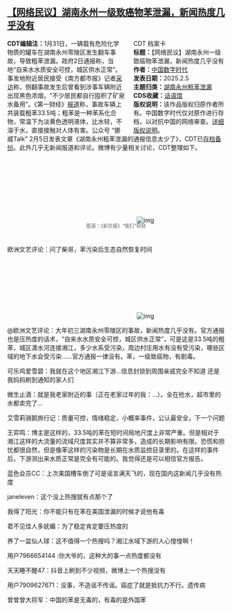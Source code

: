 <!--1738803657000-->
[【网络民议】湖南永州一级致癌物苯泄漏，新闻热度几乎没有](https://chinadigitaltimes.net/chinese/715628.html)
------

<div style="width:42%;float:right;padding-left:20px;"><div class="su-spoiler su-spoiler-style-fancy su-spoiler-icon-chevron-circle" data-scroll-offset="0" data-anchor-in-url="no"><div class="su-spoiler-title" tabindex="0" role="button"><span class="su-spoiler-icon"></span>CDT 档案卡</div><div class="su-spoiler-content su-u-clearfix su-u-trim"><strong>标题：</strong>【网络民议】湖南永州一级致癌物苯泄漏，新闻热度几乎没有<br><strong>作者：</strong><a href="https://chinadigitaltimes.net/space/中国数字时代" target="_blank">中国数字时代</a><br><strong>发表日期：</strong>2025.2.5<br><strong>主题归类：</strong><a href="https://chinadigitaltimes.net/space/湖南永州粗苯泄漏" target="_blank">湖南永州粗苯泄漏</a><br><strong>CDS收藏：</strong><a href="https://chinadigitaltimes.net/space/%E8%AF%9D%E8%AF%AD%E9%A6%86" target="_blank" rel="noopener">话语馆</a><br><strong>版权说明：</strong>该作品版权归原作者所有。中国数字时代仅对原作进行存档，以对抗中国的网络审查。<a href="https://chinadigitaltimes.net/chinese/copyright">详细版权说明</a>。</div></div></div><p><strong>CDT编辑注：</strong>1月31日，一辆载有危险化学物质的罐车在湖南永州零陵区发生翻车事故，导致粗苯泄漏。政府2日通报称，当地“自来水水质安全可控，城区供水正常”。事发地附近居民接受《南方都市报》记者<a href="https://web.archive.org/web/20250205230541/https://www.163.com/dy/article/JNAE9CN805129QAF.html" title="采访">采访</a>称，侧翻事故发生后曾看到涉事车辆附近出现黑色浓烟，“不少居民都自行囤积了矿泉水备用”。《第一财经》<a href="https://www.yicai.com/news/102459137.html" title="报道">报道</a>称，事故车辆上共装载粗苯33.5吨；粗苯是一种苯系化合物，常温下为淡黄色透明液体，比水轻，不溶于水，直接接触对人体有害。公众号 “挪威Talk” 2月5日发表文章《湖南永州粗苯泄漏的通报信息太少了》，CDT已<a href="https://chinadigitaltimes.net/chinese/715630.html" title="存档备份">存档备份</a>。此外几乎无新闻报道和评论。微博有少量相关讨论，CDT整理如下。</p><p><img decoding="async" src="data:image/svg+xml,%3Csvg%20xmlns='http://www.w3.org/2000/svg'%20viewBox='0%200%200%200'%3E%3C/svg%3E" alt="img" data-lazy-src="https://chinadigitaltimes.net/chinese/files/2025/02/9118-9f93c636a4821e859750027efec1716c.jpg"><noscript><img decoding="async" src="https://chinadigitaltimes.net/chinese/files/2025/02/9118-9f93c636a4821e859750027efec1716c.jpg" alt="img"></noscript></p><span style="font-size: 0.8em;color: #666;display: block;text-align: center;margin-bottom:32px; margin-top: -20px;line-height:22px;">图源：《新京报》“我们”视频</span><p>欧洲文艺评论：问了柴哥，苯污染后生态自然恢复时间<br><img decoding="async" src="data:image/svg+xml,%3Csvg%20xmlns='http://www.w3.org/2000/svg'%20viewBox='0%200%200%200'%3E%3C/svg%3E" alt="img" data-lazy-src="https://chinadigitaltimes.net/chinese/files/2025/02/7cd5dc1dgy1hyaba2gat0j21sy0u0te7.jpg"><noscript><img decoding="async" src="https://chinadigitaltimes.net/chinese/files/2025/02/7cd5dc1dgy1hyaba2gat0j21sy0u0te7.jpg" alt="img"></noscript></p><p>@欧洲文艺评论：大年初三湖南永州零陵区的事故，新闻热度几乎没有。官方通报也是压热度的话术，“自来水水质安全可控，城区供水正常”，可是这是33.5吨的粗苯，城区潇水河连接湘江，多少水系受污染，周边村庄用水有没有受污染，哪些区域的地下水会受污染……官方通报一律没有。苯，一级致癌物，有剧毒。</p><p>可乐鸡爱雪碧：我就在这个地区湘江下游…信息封锁到周围亲戚完全不知道 还是我妈妈刷到通知的家人们</p><p>微生止酒：就是我老家附近的事（正在老家过年的我：…）。全在抢水，超市里的水都卖完了…</p><p>艾雪莉骑鹅旅行记：质量可控，情绪稳定，小概率事件，公认最安全，下一个问题</p><p>王弈鸣：博主是这样的，33.5吨的苯在短时间局地尺度上非常严重。但是相对于湘江这样的大流量的流域尺度其实并不算非常多，造成的长期影响有限。恐慌和担忧都很自然，但是像苯这样的污染物是长期在水质监控目录里的。在这样的事件后，下游测出来水质正常是完全有可能的。我觉得还是可以相信官方报告。</p><p>蓝色会员CC：上次美国槽车倒了可是谣言满天飞的，现在国内这新闻几乎没有热度</p><p>janeleven：这个没上热搜就有点那个了</p><p>我得了阳光：你不能只有在苯在美国泄漏的时候才说他有毒</p><p>君不见佳人多妩媚：为了稳定肯定要压热度的</p><p>养了一盆仙人球：这不值得一个热搜吗？湘江水域下游的人心惶惶啊！</p><p>用户7966654144 :你大爷的，这种大的事一点热度都没有</p><p>天天睡不醒47：抖音上刷到不少视频，微博上一个热搜没有</p><p>用户7909627671：没事，不造谣不传谣。癌症了就是抵抗力不行。遗传病</p><p>曾曾曾大将军：中国的苯是无毒的，有毒的是外国苯</p><div class="addtoany_share_save_container addtoany_content addtoany_content_bottom"><div class="a2a_kit a2a_kit_size_32 addtoany_list" data-a2a-url="https://chinadigitaltimes.net/chinese/715628.html" data-a2a-title="【网络民议】湖南永州一级致癌物苯泄漏，新闻热度几乎没有"><a class="a2a_button_facebook" href="https://www.addtoany.com/add_to/facebook?linkurl=https%3A%2F%2Fchinadigitaltimes.net%2Fchinese%2F715628.html&amp;linkname=%E3%80%90%E7%BD%91%E7%BB%9C%E6%B0%91%E8%AE%AE%E3%80%91%E6%B9%96%E5%8D%97%E6%B0%B8%E5%B7%9E%E4%B8%80%E7%BA%A7%E8%87%B4%E7%99%8C%E7%89%A9%E8%8B%AF%E6%B3%84%E6%BC%8F%EF%BC%8C%E6%96%B0%E9%97%BB%E7%83%AD%E5%BA%A6%E5%87%A0%E4%B9%8E%E6%B2%A1%E6%9C%89" title="Facebook" rel="nofollow noopener" target="_blank"></a><a class="a2a_button_twitter" href="https://www.addtoany.com/add_to/twitter?linkurl=https%3A%2F%2Fchinadigitaltimes.net%2Fchinese%2F715628.html&amp;linkname=%E3%80%90%E7%BD%91%E7%BB%9C%E6%B0%91%E8%AE%AE%E3%80%91%E6%B9%96%E5%8D%97%E6%B0%B8%E5%B7%9E%E4%B8%80%E7%BA%A7%E8%87%B4%E7%99%8C%E7%89%A9%E8%8B%AF%E6%B3%84%E6%BC%8F%EF%BC%8C%E6%96%B0%E9%97%BB%E7%83%AD%E5%BA%A6%E5%87%A0%E4%B9%8E%E6%B2%A1%E6%9C%89" title="Twitter" rel="nofollow noopener" target="_blank"></a><a class="a2a_button_telegram" href="https://www.addtoany.com/add_to/telegram?linkurl=https%3A%2F%2Fchinadigitaltimes.net%2Fchinese%2F715628.html&amp;linkname=%E3%80%90%E7%BD%91%E7%BB%9C%E6%B0%91%E8%AE%AE%E3%80%91%E6%B9%96%E5%8D%97%E6%B0%B8%E5%B7%9E%E4%B8%80%E7%BA%A7%E8%87%B4%E7%99%8C%E7%89%A9%E8%8B%AF%E6%B3%84%E6%BC%8F%EF%BC%8C%E6%96%B0%E9%97%BB%E7%83%AD%E5%BA%A6%E5%87%A0%E4%B9%8E%E6%B2%A1%E6%9C%89" title="Telegram" rel="nofollow noopener" target="_blank"></a><a class="a2a_button_reddit" href="https://www.addtoany.com/add_to/reddit?linkurl=https%3A%2F%2Fchinadigitaltimes.net%2Fchinese%2F715628.html&amp;linkname=%E3%80%90%E7%BD%91%E7%BB%9C%E6%B0%91%E8%AE%AE%E3%80%91%E6%B9%96%E5%8D%97%E6%B0%B8%E5%B7%9E%E4%B8%80%E7%BA%A7%E8%87%B4%E7%99%8C%E7%89%A9%E8%8B%AF%E6%B3%84%E6%BC%8F%EF%BC%8C%E6%96%B0%E9%97%BB%E7%83%AD%E5%BA%A6%E5%87%A0%E4%B9%8E%E6%B2%A1%E6%9C%89" title="Reddit" rel="nofollow noopener" target="_blank"></a><a class="a2a_button_whatsapp" href="https://www.addtoany.com/add_to/whatsapp?linkurl=https%3A%2F%2Fchinadigitaltimes.net%2Fchinese%2F715628.html&amp;linkname=%E3%80%90%E7%BD%91%E7%BB%9C%E6%B0%91%E8%AE%AE%E3%80%91%E6%B9%96%E5%8D%97%E6%B0%B8%E5%B7%9E%E4%B8%80%E7%BA%A7%E8%87%B4%E7%99%8C%E7%89%A9%E8%8B%AF%E6%B3%84%E6%BC%8F%EF%BC%8C%E6%96%B0%E9%97%BB%E7%83%AD%E5%BA%A6%E5%87%A0%E4%B9%8E%E6%B2%A1%E6%9C%89" title="WhatsApp" rel="nofollow noopener" target="_blank"></a><a class="a2a_button_email" href="https://www.addtoany.com/add_to/email?linkurl=https%3A%2F%2Fchinadigitaltimes.net%2Fchinese%2F715628.html&amp;linkname=%E3%80%90%E7%BD%91%E7%BB%9C%E6%B0%91%E8%AE%AE%E3%80%91%E6%B9%96%E5%8D%97%E6%B0%B8%E5%B7%9E%E4%B8%80%E7%BA%A7%E8%87%B4%E7%99%8C%E7%89%A9%E8%8B%AF%E6%B3%84%E6%BC%8F%EF%BC%8C%E6%96%B0%E9%97%BB%E7%83%AD%E5%BA%A6%E5%87%A0%E4%B9%8E%E6%B2%A1%E6%9C%89" title="Email" rel="nofollow noopener" target="_blank"></a><a class="a2a_button_copy_link" href="https://www.addtoany.com/add_to/copy_link?linkurl=https%3A%2F%2Fchinadigitaltimes.net%2Fchinese%2F715628.html&amp;linkname=%E3%80%90%E7%BD%91%E7%BB%9C%E6%B0%91%E8%AE%AE%E3%80%91%E6%B9%96%E5%8D%97%E6%B0%B8%E5%B7%9E%E4%B8%80%E7%BA%A7%E8%87%B4%E7%99%8C%E7%89%A9%E8%8B%AF%E6%B3%84%E6%BC%8F%EF%BC%8C%E6%96%B0%E9%97%BB%E7%83%AD%E5%BA%A6%E5%87%A0%E4%B9%8E%E6%B2%A1%E6%9C%89" title="Copy Link" rel="nofollow noopener" target="_blank"></a><a class="a2a_dd addtoany_share_save addtoany_share" href="https://www.addtoany.com/share"></a></div></div>
